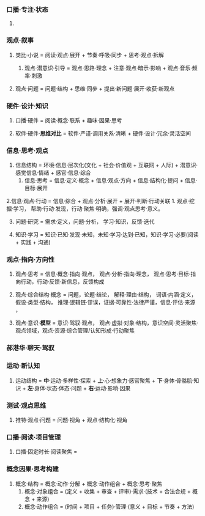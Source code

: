 ### 口播·专注·状态

1.


### 观点·叙事

1. 类比·小说 = 阅读·观点·展开 + 节奏·呼吸·同步 + 思考·观点·拆解
	1. 观点·潜意识·引导 = 观点·思路·理念 + 注意·观点·暗示·影响 + 观点·音乐·频率·刺激

2. 观点·问题 = 问题·结构 + 思维·同步 + 提出·新问题·展开·收获·新观点


### 硬件·设计·知识

1. 口播·硬件 = 阅读·概念·联系 + 趣味·因果·思考

2. 软件·硬件·**思维对比** = 软件·严谨·调用关系·清晰 + 硬件·设计·冗余·灵活空间



### 信息·思考·观点

1. 信息结构 = 环境·信息·层次化(文化 + 社会·价值观 + 互联网 + 人际) + 潜意识·感觉信息·情绪 + 感官·信息·综合
	1. 信息·思考 = 信息·定义·概念 + 信息·观点·方向 + 信息·结构化·提问 + 信息·目标·展开


2.信息·观点·行动 = 信息·综合 + 观点·分析·展开 + 展开·判断·行动关联
	1. 观点·挖掘·学习， 帮助·行动·发现，行动·聚焦·明确，强调·观点思考·意义。 

3. 问题·研究 = 需求·定义，问题·分析， 学习·知识，反馈·迭代

4. 知识·学习 = 知识·已知·发现·未知，未知·学习·达到·已知，知识·学习·必要(阅读 + 实践 + 沟通)


### 观点·指向·方向性

1. 观点·思考 = 信息·概念·指向·观点， 观点·分析·指向·理念， 观点·思考·目标·指向行动，行动·反馈·新信息，反馈构成

2. 观点·综合结构·概念 = 问题，论题·结论， 解释·理由·结构， 词语·内涵·定义，假设·类型·结构， 推理·逻辑链·谬误，证据·可靠性·法律严谨，信息·评估·来源 ，

3. 观点·意识·**模型** = 意识·驾驭·观点， 观点·虚拟·对象·结构，意识空间·灵活聚焦·观点领域，观点·资源·综合管理/认知形成·行动聚焦



### 郝港华·聊天·驾驭


### 运动·**新认知**

1. 运动结构 = **中**·运动·多样性·探索 + **上**·心·想象力·感官聚焦 + **下**·身体·骨骼肌·知识 + **左**·身体·状态·体态·问题 + **右**·运动·影响·因果


### 测试·观点思维

1. 推特·观点·问题 = 问题·视角 + 观点·结构化·视角

### 口播·阅读·项目管理

1. 口播·固定时长·阅读聚焦 = 


### 概念因果·思考构建

1. 概念·结构 = 概念·动作·分解 + 概念·动作组合 + 概念·思考·聚焦
	1. 概念·对象组合 = (定义 + 收集 + 审查 + 评审)·需求·(技术 + 合法合规 + 概念 + 来源)
	2. 概念·动作组合 = (时间 + 项目 + 任务)·管理·(意义 + 目标 + 节奏 + 方法)
